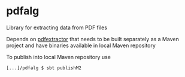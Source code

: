 # pdfalg
Library for extracting data from PDF files

Depends on [pdfextractor](https://github.com/kveskimae/pdfextractor) that needs to be built separately as a Maven project and have binaries available in local Maven repository

To publish into local Maven repository use

    [...]/pdfalg $ sbt publishM2